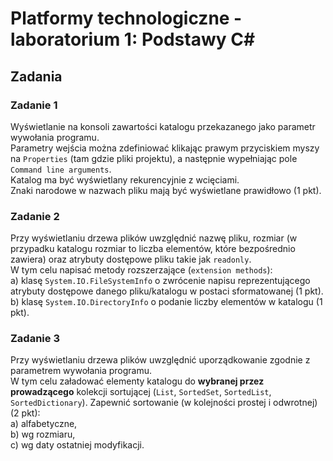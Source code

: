 # Platformy technologiczne - laboratorium 1: Podstawy C#
## Zadania
### Zadanie 1
Wyświetlanie na konsoli zawartości katalogu przekazanego jako parametr wywołania programu.  
Parametry wejścia można zdefiniować klikając prawym przyciskiem myszy na `Properties` (tam gdzie pliki projektu), a następnie wypełniając pole `Command line arguments`.  
Katalog ma być wyświetlany rekurencyjnie z wcięciami.  
Znaki narodowe w nazwach pliku mają być wyświetlane prawidłowo (1 pkt).

### Zadanie 2
Przy wyświetlaniu drzewa plików uwzględnić nazwę pliku, rozmiar (w przypadku katalogu rozmiar to liczba elementów, które bezpośrednio zawiera) oraz atrybuty dostępowe pliku takie jak `readonly`.  
W tym celu napisać metody rozszerzające (`extension methods`):  
a) klasę `System.IO.FileSystemInfo` o zwrócenie napisu reprezentującego atrybuty dostępowe danego pliku/katalogu w postaci sformatowanej (1 pkt).  
b) klasę `System.IO.DirectoryInfo` o podanie liczby elementów w katalogu (1 pkt).

### Zadanie 3
Przy wyświetlaniu drzewa plików uwzględnić uporządkowanie zgodnie z parametrem wywołania programu.  
W tym celu załadować elementy katalogu do **wybranej przez prowadzącego** kolekcji sortującej (`List`, `SortedSet`, `SortedList`, `SortedDictionary`). Zapewnić sortowanie (w kolejności prostej i odwrotnej) (2 pkt):  
a) alfabetyczne,  
b) wg rozmiaru,  
c) wg daty ostatniej modyfikacji.